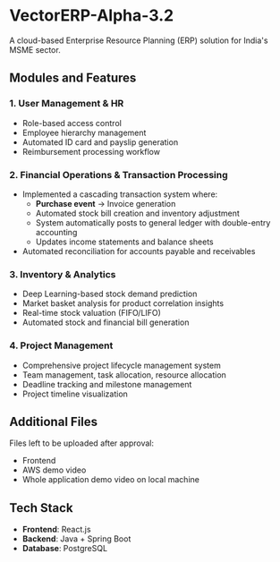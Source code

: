 # VectorERP-Alpha-3.2

A cloud-based Enterprise Resource Planning (ERP) solution for India's MSME sector.

## Modules and Features

### 1. User Management & HR
- Role-based access control
- Employee hierarchy management
- Automated ID card and payslip generation
- Reimbursement processing workflow

### 2. Financial Operations & Transaction Processing
- Implemented a cascading transaction system where:  
  - **Purchase event** → Invoice generation  
  - Automated stock bill creation and inventory adjustment  
  - System automatically posts to general ledger with double-entry accounting  
  - Updates income statements and balance sheets
- Automated reconciliation for accounts payable and receivables

### 3. Inventory & Analytics
- Deep Learning-based stock demand prediction
- Market basket analysis for product correlation insights
- Real-time stock valuation (FIFO/LIFO)
- Automated stock and financial bill generation

### 4. Project Management
- Comprehensive project lifecycle management system
- Team management, task allocation, resource allocation
- Deadline tracking and milestone management
- Project timeline visualization

## Additional Files

Files left to be uploaded after approval:  
- Frontend  
- AWS demo video  
- Whole application demo video on local machine

## Tech Stack
- **Frontend**: React.js
- **Backend**: Java + Spring Boot
- **Database**: PostgreSQL
